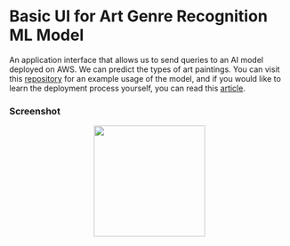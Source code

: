 # Basic UI for Art Genre Recognition ML Model
An application interface that allows us to send queries to an AI model deployed on AWS. We can predict the types of art paintings. You can visit this [repository](https://github.com/rmgoktas/RadART_ONNX_Model) for an example usage of the model, and if you would like to learn the deployment process yourself, you can read this [article](https://rmgoktas.medium.com/deploy-a-machine-learning-onnx-model-on-aws-ec2-using-flask-41d0823b7064).
### Screenshot

<p align="center"> <img src = "https://i.imgur.com/gKLD9TW.png" width=200> </p>
